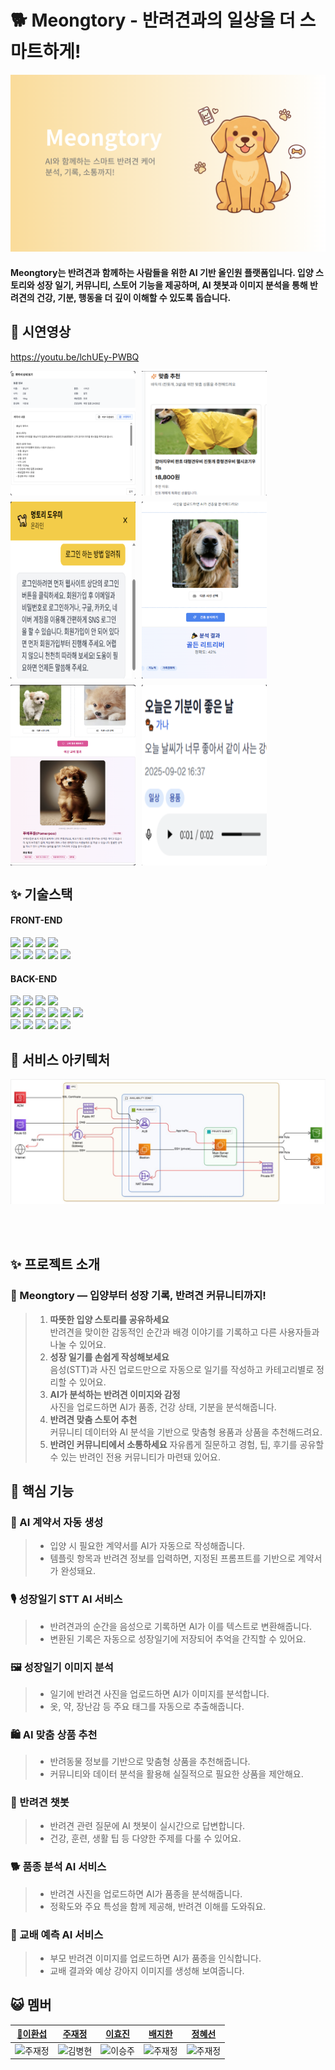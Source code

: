 # 🐕 Meongtory - 반려견과의 일상을 더 스마트하게!
![Meongtory 메인](./assets/main.png)
#### Meongtory는 반려견과 함께하는 사람들을 위한 AI 기반 올인원 플랫폼입니다. 입양 스토리와 성장 일기, 커뮤니티, 스토어 기능을 제공하며, AI 챗봇과 이미지 분석을 통해 반려견의 건강, 기분, 행동을 더 깊이 이해할 수 있도록 돕습니다.
## 🎥 시연영상

https://youtu.be/lchUEy-PWBQ

<div style="display: flex; flex-wrap: wrap; gap: 10px;">
  <img src="./assets/ai계약서.png" alt="AI 입양 계약서 생성" width="200"/>
  <img src="./assets/ai맞춤상품추천.png" alt="AI 맞춤 상품 추천" width="200"/>
  <img src="./assets/챗봇.png" alt="AI 챗봇" width="200"/>
  <img src="./assets/품종분석.png" alt="반려견 품종 분석" width="200"/>
  <img src="./assets/교배.png" alt="반려견 교배 추천" width="200"/>
  <img src="./assets/성장일기stt.png" alt="성장 일기 STT 기록" width="200"/>
</div>

## ✨ 기술스택
#### FRONT-END
<img src="https://img.shields.io/badge/HTML-E34F26?style=for-the-badge&logo=HTML5&logoColor=white"/> <img src="https://img.shields.io/badge/styled components-DB7093?style=for-the-badge&logo=styled-components&logoColor=white"/> <img src="https://img.shields.io/badge/JavaScript-F7DF1E?style=for-the-badge&logo=JavaScript&logoColor=black"/> <img src="https://img.shields.io/badge/Redux Toolkit-764ABC?style=for-the-badge&logo=Redux&logoColor=white"/> <br> <img src="https://img.shields.io/badge/React-61DAFB?style=for-the-badge&logo=React&logoColor=black"/> <img src="https://img.shields.io/badge/Axios-5A29E4?style=for-the-badge&logo=Axios&logoColor=white"/> <img src="https://img.shields.io/badge/GitHub Actions-2088FF?style=for-the-badge&logo=GitHub Actions&logoColor=white"/> <img src="https://img.shields.io/badge/sockjs-333333?style=for-the-badge&logo=sockjs&logoColor=white"/> <img src="https://img.shields.io/badge/stomp-333333?style=for-the-badge&logo=stomp&logoColor=white"/>

#### BACK-END
<img src="https://img.shields.io/badge/Spring Boot-6DB33F?style=for-the-badge&logo=Spring Boot&logoColor=white"/> <img src="https://img.shields.io/badge/Spring Cloud-6DB33F?style=for-the-badge&logo=Spring&logoColor=white"/> <img src="https://img.shields.io/badge/Spring Security-6DB33F?style=for-the-badge&logo=Spring Security&logoColor=white"/> <img src="https://img.shields.io/badge/MySQL-4479A1?style=for-the-badge&logo=MySQL&logoColor=white"> <br> <img src="https://img.shields.io/badge/Amazon RDS-527FFF?style=for-the-badge&logo=Amazon RDS&logoColor=white"/> <img src="https://img.shields.io/badge/Amazon S3-569A31?style=for-the-badge&logo=Amazon S3&logoColor=white"/> 
<img src="https://img.shields.io/badge/Amazon EC2-FF9900?style=for-the-badge&logo=Amazon EC2&logoColor=white"/> <img src="https://img.shields.io/badge/sockjs-333333?style=for-the-badge&logo=sockjs&logoColor=white"/> <img src="https://img.shields.io/badge/stomp-333333?style=for-the-badge&logo=stomp&logoColor=white"/> <img src="https://img.shields.io/badge/GitHub Actions-2088FF?style=for-the-badge&logo=GitHub Actions&logoColor=white"/>
<br>
<img src="https://img.shields.io/badge/Appache Kafka-231F20?style=for-the-badge&logo=apachekafka&logoColor=white"/>
<img src="https://img.shields.io/badge/Kafka Connect-231F20?style=for-the-badge&logo=apachekafka&logoColor=white"/>
<img src="https://img.shields.io/badge/Docker-2496ED?style=for-the-badge&logo=docker&logoColor=white"/>
<img src="https://img.shields.io/badge/Grafana-F46800?style=for-the-badge&logo=grafana&logoColor=white"/>
<img src="https://img.shields.io/badge/Prometheus-E6522C?style=for-the-badge&logo=prometheus&logoColor=white"/>
## 🔧 서비스 아키텍처

![아키텍쳐](./assets/architecture.jpg)


<br>

<br>


## ✨ 프로젝트 소개
### 🐾 Meongtory — 입양부터 성장 기록, 반려견 커뮤니티까지!
>1. **따뜻한 입양 스토리를 공유하세요**  
   반려견을 맞이한 감동적인 순간과 배경 이야기를 기록하고 다른 사용자들과 나눌 수 있어요.
>2. **성장 일기를 손쉽게 작성해보세요**  
   음성(STT)과 사진 업로드만으로 자동으로 일기를 작성하고 카테고리별로 정리할 수 있어요.
>3. **AI가 분석하는 반려견 이미지와 감정**  
   사진을 업로드하면 AI가 품종, 건강 상태, 기분을 분석해줍니다.
>4. **반려견 맞춤 스토어 추천**  
   커뮤니티 데이터와 AI 분석을 기반으로 맞춤형 용품과 상품을 추천해드려요.
>5. **반려인 커뮤니티에서 소통하세요**
   자유롭게 질문하고 경험, 팁, 후기를 공유할 수 있는 반려인 전용 커뮤니티가 마련돼 있어요.


## 🌟 핵심 기능

### 📜 AI 계약서 자동 생성

> * 입양 시 필요한 계약서를 AI가 자동으로 작성해줍니다.
> * 템플릿 항목과 반려견 정보를 입력하면, 지정된 프롬프트를 기반으로 계약서가 완성돼요.

### 🎙 성장일기 STT AI 서비스

> * 반려견과의 순간을 음성으로 기록하면 AI가 이를 텍스트로 변환해줍니다.
> * 변환된 기록은 자동으로 성장일기에 저장되어 추억을 간직할 수 있어요.

### 🖼 성장일기 이미지 분석

> * 일기에 반려견 사진을 업로드하면 AI가 이미지를 분석합니다.
> * 옷, 약, 장난감 등 주요 태그를 자동으로 추출해줍니다.

### 🛍 AI 맞춤 상품 추천

> * 반려동물 정보를 기반으로 맞춤형 상품을 추천해줍니다.
> * 커뮤니티와 데이터 분석을 활용해 실질적으로 필요한 상품을 제안해요.

### 💬 반려견 챗봇

> *  반려견 관련 질문에 AI 챗봇이 실시간으로 답변합니다.
> *  건강, 훈련, 생활 팁 등 다양한 주제를 다룰 수 있어요.

### 🐕 품종 분석 AI 서비스

> *  반려견 사진을 업로드하면 AI가 품종을 분석해줍니다.
> *  정확도와 주요 특성을 함께 제공해, 반려견 이해를 도와줘요.

### 🧬 교배 예측 AI 서비스

> *  부모 반려견 이미지를 업로드하면 AI가 품종을 인식합니다.
> *  교배 결과와 예상 강아지 이미지를 생성해 보여줍니다.


## 😺 멤버
|[🔰이환섭](http)|[주재정](https://github.com/Rabbokki)|[이효진](http)|[배지한](http)|[정혜선](http)|            
|:---:|:---:|:---:|:---:|:---:|
|<img width="150" alt="주재정" src="https://github.com/user-attachments/assets/18515cc2-4d52-4335-b7ae-989b4aa3b807">|<img width="170" alt="김병현" src="https://github.com/user-attachments/assets/54cb7bdd-8a7e-417b-9630-60ca5620b859">|<img width="150" alt="이승주" src="https://github.com/user-attachments/assets/5d909775-e3ab-4575-a8c7-0f527fff9452">|<img width="150" alt="주재정" src="https://github.com/user-attachments/assets/87ad6957-f868-470a-bdc4-4eed93766d36">|<img width="150" alt="주재정" src="https://github.com/user-attachments/assets/87ad6957-f868-470a-bdc4-4eed93766d36">|



